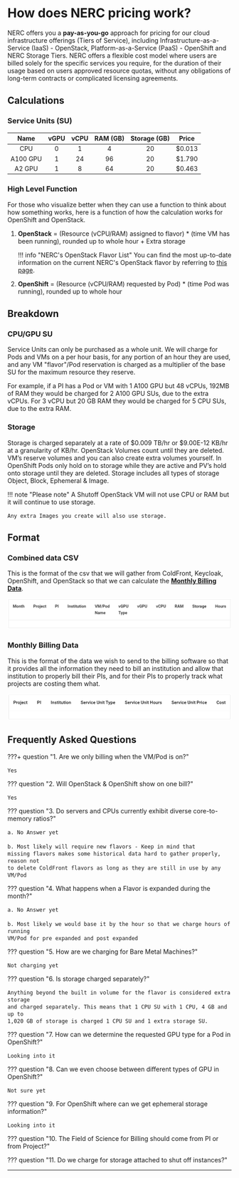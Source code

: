 # How does NERC pricing work?

NERC offers you a **pay-as-you-go** approach for pricing for our cloud infrastructure
offerings (Tiers of Service), including Infrastructure-as-a-Service (IaaS) - OpenStack,
Platform-as-a-Service (PaaS) - OpenShift and NERC Storage Tiers. NERC offers a flexible
cost model where users are billed solely for the specific services you require,
for the duration of their usage based on users approved resource quotas, without
any obligations of long-term contracts or complicated licensing agreements.

## Calculations

### Service Units (SU)

| Name          | vGPU | vCPU | RAM (GB) | Storage (GB) | Price  |
| :-----------: | :--: | :--: | :------: | :----------: | :----: |
| CPU           | 0    | 1    | 4        | 20           | $0.013 |
| A100 GPU      | 1    | 24   | 96       | 20           | $1.790 |
| A2 GPU        | 1    | 8    | 64       | 20           | $0.463 |

### High Level Function

For those who visualize better when they can use a function to think about how
something works, here is a function of how the calculation works for OpenShift
and OpenStack.

1. **OpenStack** = (Resource (vCPU/RAM) assigned to flavor) * (time VM has been
    running), rounded up to whole hour + Extra storage

    !!! info "NERC's OpenStack Flavor List"
        You can find the most up-to-date information on the current NERC's OpenStack
        flavor by referring to [this page](../openstack/create-and-connect-to-the-VM/flavors.md).

2. **OpenShift** = (Resource (vCPU/RAM) requested by Pod) * (time Pod was running),
rounded up to whole hour

## Breakdown

### CPU/GPU SU

Service Units can only be purchased as a whole unit. We will charge for Pods and
VMs on a per hour basis, for any portion of an hour they are used, and any VM
"flavor"/Pod reservation is charged as a multiplier of the base SU for the maximum resource they reserve.

For example, if a PI has a Pod or VM with 1 A100 GPU but 48 vCPUs, 192MB of RAM
they would be charged for 2 A100 GPU SUs, due to the extra vCPUs. For 3 vCPU but
20 GB RAM they would be charged for 5 CPU SUs, due to the extra RAM.

### Storage

Storage is charged separately at a rate of $0.009 TB/hr or $9.00E-12 KB/hr at a granularity of KB/hr. OpenStack Volumes count until they are deleted. VM’s reserve
volumes and you can also create extra volumes yourself. In OpenShift Pods only hold
on to storage while they are active and PV’s hold onto storage until they are deleted.
Storage includes all types of storage Object, Block, Ephemeral & Image.

!!! note "Please note"
    A Shutoff OpenStack VM will not use CPU or RAM but it will continue to use storage.
    
    Any extra Images you create will also use storage.

## Format

### Combined data CSV

This is the format of the csv that we will gather from ColdFront, Keycloak, OpenShift,
and OpenStack so that we can calculate the [**Monthly Billing Data**](#monthly-billing-data).

![Combined data CSV](images/pricing-combined-data-csv-format.png)

### Monthly Billing Data

This is the format of the data we wish to send to the billing software so that it
provides all the information they need to bill an institution and allow that
institution to properly bill their PIs, and for their PIs to properly track what
projects are costing them what.

![Monthly Billing Data](images/pricing-monthly-billing-data.png)

## Frequently Asked Questions

???+ question "1. Are we only billing when the VM/Pod is on?"

    Yes

??? question "2. Will OpenStack & OpenShift show on one bill?"

    Yes

??? question "3. Do servers and CPUs currently exhibit diverse core-to-memory ratios?"

    a. No Answer yet

    b. Most likely will require new flavors - Keep in mind that
    missing flavors makes some historical data hard to gather properly, reason not
    to delete ColdFront flavors as long as they are still in use by any VM/Pod

??? question "4. What happens when a Flavor is expanded during the month?"

    a. No Answer yet

    b. Most likely we would base it by the hour so that we charge hours of running
    VM/Pod for pre expanded and post expanded

??? question "5. How are we charging for Bare Metal Machines?"

    Not charging yet

??? question "6. Is storage charged separately?"

    Anything beyond the built in volume for the flavor is considered extra storage
    and charged separately. This means that 1 CPU SU with 1 CPU, 4 GB and up to
    1,020 GB of storage is charged 1 CPU SU and 1 extra storage SU.

??? question "7. How can we determine the requested GPU type for a Pod in OpenShift?"

    Looking into it

??? question "8. Can we even choose between different types of GPU in OpenShift?"

    Not sure yet

??? question "9. For OpenShift where can we get ephemeral storage information?"

    Looking into it

??? question "10. The Field of Science for Billing should come from PI or from Project?"

??? question "11. Do we charge for storage attached to shut off instances?"

---

